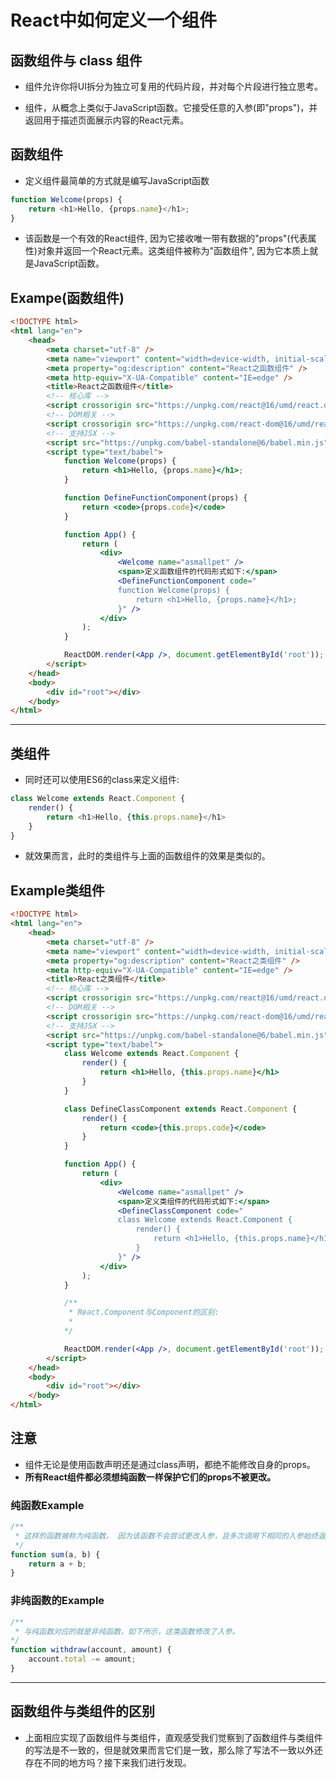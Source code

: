 # React中如何定义一个组件

## 函数组件与 class 组件 
- 组件允许你将UI拆分为独立可复用的代码片段，并对每个片段进行独立思考。

- 组件，从概念上类似于JavaScript函数。它接受任意的入参(即"props")，并返回用于描述页面展示内容的React元素。

## 函数组件

- 定义组件最简单的方式就是编写JavaScript函数

``` javascript
function Welcome(props) {
    return <h1>Hello, {props.name}</h1>;
}
```

- 该函数是一个有效的React组件, 因为它接收唯一带有数据的"props"(代表属性)对象并返回一个React元素。这类组件被称为"函数组件", 因为它本质上就是JavaScript函数。

## Exampe(函数组件)

``` html
<!DOCTYPE html>
<html lang="en">
    <head>
        <meta charset="utf-8" />
        <meta name="viewport" content="width=device-width, initial-scale=1.0" />
        <meta property="og:description" content="React之函数组件" />
        <meta http-equiv="X-UA-Compatible" content="IE=edge" />
        <title>React之函数组件</title>
        <!-- 核心库 -->
        <script crossorigin src="https://unpkg.com/react@16/umd/react.development.js"></script>
        <!-- DOM相关 -->
        <script crossorigin src="https://unpkg.com/react-dom@16/umd/react-dom.development.js"></script>
        <!-- 支持JSX -->
        <script src="https://unpkg.com/babel-standalone@6/babel.min.js"></script>
        <script type="text/babel">
            function Welcome(props) {
                return <h1>Hello, {props.name}</h1>;
            }

            function DefineFunctionComponent(props) {
                return <code>{props.code}</code>
            }

            function App() {
                return (
                    <div>
                        <Welcome name="asmallpet" />
                        <span>定义函数组件的代码形式如下:</span>
                        <DefineFunctionComponent code="
                        function Welcome(props) {
                            return <h1>Hello, {props.name}</h1>;
                        }" />
                    </div>
                );
            }

            ReactDOM.render(<App />, document.getElementById('root'));
        </script>
    </head>
    <body>
        <div id="root"></div>
    </body>
</html>
```

------

## 类组件

- 同时还可以使用ES6的class来定义组件:

``` javascript
class Welcome extends React.Component {
    render() {
        return <h1>Hello, {this.props.name}</h1>
    }
}
```

- 就效果而言，此时的类组件与上面的函数组件的效果是类似的。

## Example类组件

``` html
<!DOCTYPE html>
<html lang="en">
    <head>
        <meta charset="utf-8" />
        <meta name="viewport" content="width=device-width, initial-scale=1.0" />
        <meta property="og:description" content="React之类组件" />
        <meta http-equiv="X-UA-Compatible" content="IE=edge" />
        <title>React之类组件</title>
        <!-- 核心库 -->
        <script crossorigin src="https://unpkg.com/react@16/umd/react.development.js"></script>
        <!-- DOM相关 -->
        <script crossorigin src="https://unpkg.com/react-dom@16/umd/react-dom.development.js"></script>
        <!-- 支持JSX -->
        <script src="https://unpkg.com/babel-standalone@6/babel.min.js"></script>
        <script type="text/babel">
            class Welcome extends React.Component {
                render() {
                    return <h1>Hello, {this.props.name}</h1>
                }
            }

            class DefineClassComponent extends React.Component {
                render() {
                    return <code>{this.props.code}</code>
                }
            }

            function App() {
                return (
                    <div>
                        <Welcome name="asmallpet" />
                        <span>定义类组件的代码形式如下:</span>
                        <DefineClassComponent code="
                        class Welcome extends React.Component {
                            render() {
                                return <h1>Hello, {this.props.name}</h1>
                            }
                        }" />
                    </div>
                );
            }

            /**
             * React.Component与Component的区别:
             * 
            */

            ReactDOM.render(<App />, document.getElementById('root'));
        </script>
    </head>
    <body>
        <div id="root"></div>
    </body>
</html>
```

## 注意
- 组件无论是使用函数声明还是通过class声明，都绝不能修改自身的props。
- **所有React组件都必须想纯函数一样保护它们的props不被更改。**

### 纯函数Example

``` javascript
/**
 * 这样的函数被称为纯函数， 因为该函数不会尝试更改入参，且多次调用下相同的入参始终返回相同的结果。
 */
function sum(a, b) {
    return a + b;
}
```

### 非纯函数的Example

``` javascript
/**
 * 与纯函数对应的就是非纯函数，如下所示，这类函数修改了入参。
*/
function withdraw(account, amount) {
    account.total -= amount;
}
```

------

## 函数组件与类组件的区别

- 上面相应实现了函数组件与类组件，直观感受我们觉察到了函数组件与类组件的写法是不一致的，但是就效果而言它们是一致，那么除了写法不一致以外还存在不同的地方吗？接下来我们进行发现。

